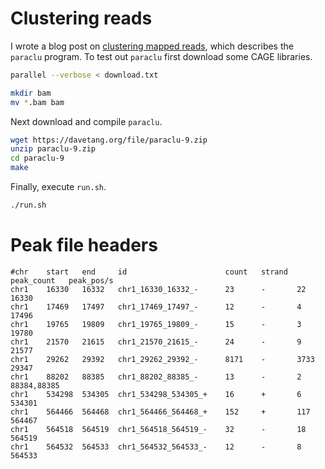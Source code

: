 Clustering reads
================

I wrote a blog post on [clustering mapped reads](http://davetang.org/muse/2012/03/30/clustering-mapped-reads), which describes the `paraclu` program. To test out `paraclu` first download some CAGE libraries.

```bash
parallel --verbose < download.txt

mkdir bam
mv *.bam bam
```

Next download and compile `paraclu`.

```bash
wget https://davetang.org/file/paraclu-9.zip
unzip paraclu-9.zip
cd paraclu-9
make
```

Finally, execute `run.sh`.

```bash
./run.sh
```

# Peak file headers

```
#chr    start   end     id                      count   strand  peak_count   peak_pos/s
chr1    16330   16332   chr1_16330_16332_-      23      -       22           16330
chr1    17469   17497   chr1_17469_17497_-      12      -       4            17496
chr1    19765   19809   chr1_19765_19809_-      15      -       3            19780
chr1    21570   21615   chr1_21570_21615_-      24      -       9            21577
chr1    29262   29392   chr1_29262_29392_-      8171    -       3733         29347
chr1    88202   88385   chr1_88202_88385_-      13      -       2            88384,88385
chr1    534298  534305  chr1_534298_534305_+    16      +       6            534301
chr1    564466  564468  chr1_564466_564468_+    152     +       117          564467
chr1    564518  564519  chr1_564518_564519_-    32      -       18           564519
chr1    564532  564533  chr1_564532_564533_-    12      -       8            564533
```

